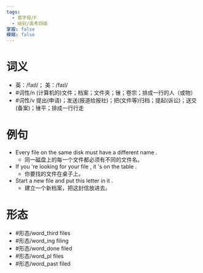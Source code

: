 ```yaml
---
tags:
  - 首字母/F
  - 级别/高考四级
掌握: false
模糊: false
---
```

# 词义
- 英：/faɪl/； 美：/faɪl/
- #词性/n  (计算机的)文件；档案；文件夹；锉；卷宗；排成一行的人（或物）
- #词性/v  提出(申请)；发送(报道给报社)；把(文件等)归档；提起(诉讼)；送交(备案)；锉平；排成一行行走
# 例句
- Every file on the same disk must have a different name .
	- 同一磁盘上的每一个文件都必须有不同的文件名。
- If you 're looking for your file , it 's on the table .
	- 你要找的文件在桌子上。
- Start a new file and put this letter in it .
	- 建立一个新档案，把这封信放进去。
# 形态
- #形态/word_third files
- #形态/word_ing filing
- #形态/word_done filed
- #形态/word_pl files
- #形态/word_past filed
